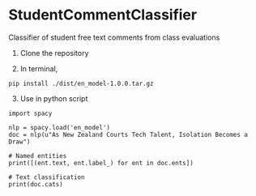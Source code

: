 # StudentCommentClassifier
Classifier of student free text comments from class evaluations

1. Clone the repository

2. In terminal,

```
pip install ./dist/en_model-1.0.0.tar.gz
```

3. Use in python script


```
import spacy

nlp = spacy.load('en_model')
doc = nlp(u"As New Zealand Courts Tech Talent, Isolation Becomes a Draw")

# Named entities
print([(ent.text, ent.label_) for ent in doc.ents])

# Text classification
print(doc.cats)
```